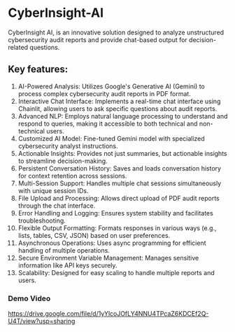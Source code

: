 # CyberInsight-AI
CyberInsight AI, is an innovative solution designed to analyze unstructured cybersecurity audit reports and provide chat-based output for decision-related questions.

## Key features:
1. AI-Powered Analysis: Utilizes Google's Generative AI (Gemini) to process complex cybersecurity audit reports in PDF format.
2. Interactive Chat Interface: Implements a real-time chat interface using Chainlit, allowing users to ask specific questions about audit reports.
3. Advanced NLP: Employs natural language processing to understand and respond to queries, making it accessible to both technical and non-technical users.
4. Customized AI Model: Fine-tuned Gemini model with specialized cybersecurity analyst instructions.
5. Actionable Insights: Provides not just summaries, but actionable insights to streamline decision-making.
6. Persistent Conversation History: Saves and loads conversation history for context retention across sessions.
7. Multi-Session Support: Handles multiple chat sessions simultaneously with unique session IDs.
8. File Upload and Processing: Allows direct upload of PDF audit reports through the chat interface.
9. Error Handling and Logging: Ensures system stability and facilitates troubleshooting.
10. Flexible Output Formatting: Formats responses in various ways (e.g., lists, tables, CSV, JSON) based on user preferences.
11. Asynchronous Operations: Uses async programming for efficient handling of multiple operations.
12. Secure Environment Variable Management: Manages sensitive information like API keys securely.
13. Scalability: Designed for easy scaling to handle multiple reports and users.

### Demo Video
https://drive.google.com/file/d/1yYlcoJOfLY4NNU4TPcaZ6KDCEf2Q-U4T/view?usp=sharing
